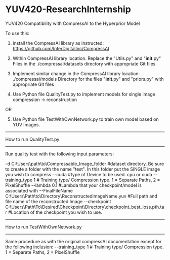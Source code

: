 # YUV420-ResearchInternship
YUV420 Compatibility with CompressAI to the Hyperprior Model

To use this:

1) install the CompressAI library as instructed:
https://github.com/InterDigitalInc/CompressAI

2) Within CompressAI library location. Replace the "Utils.py" and "__init__.py" Files in the ./compressai/datasets directory with appropriate Git files
3) Implement similar change in the CompressAI library location: ./compressai/models Directory for the files "__init__.py" and "priors.py" with appropriate Git files

4) Use Python file QualityTest.py to implement models for single image compression -> reconstruction

OR

5) Use Python file TestWithOwnNetwork.py to train own model based on YUV Images.


********************************
How to run QualityTest.py
********************************

Run quality test with the following input parameters:

-d C:\Users\path\to\Compressable_Image_folder       #dataset directory. Be sure to create a folder with the name "test". In this folder put the SINGLE image you wish to compress
--cuda        #type of Device to be used. cpu or cuda
--training_type 1   # Training type/ Compression type. 1 = Separate Paths, 2 = PixelShuffle
--lambda 0.1 #Lambda that your checkpoint/model is associated with
--FinalFileName C:\Users\Path\to\Directory\ReconstructedImageName.yuv  #Full path and file name of the reconstructed Image
--checkpoint C:\Users\Path\To\Desired\Checkpoint\Directory\checkpoint_best_loss.pth.tar #Location of the checkpoint you wish to use.

********************************
How to run TestWithOwnNetwork.py
********************************

Same procedure as with the original compressAI documentation except for the following inclusion:
--training_type 1   # Training type/ Compression type. 1 = Separate Paths, 2 = PixelShuffle


